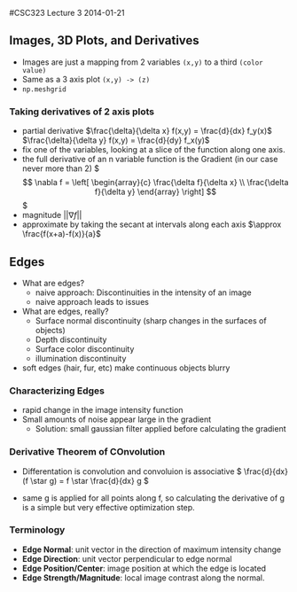 #CSC323 Lecture 3
2014-01-21

## Images, 3D Plots, and Derivatives
- Images are just a mapping from 2 variables `(x,y)` to a third `(color value)`
- Same as a 3 axis plot `(x,y) -> (z)`
- `np.meshgrid`


### Taking derivatives of 2 axis plots
- partial derivative 
 	$\frac{\delta}{\delta x} f(x,y) = \frac{d}{dx} f_y(x)$
 	$\frac{\delta}{\delta y} f(x,y) = \frac{d}{dy} f_x(y)$
- fix one of the variables, looking at a slice of the function along one axis.
- the full derivative of an n variable function is the Gradient (in our case never more than 2)
 	$$$
	\nabla f =
    \left[ \begin{array}{c}
    \frac{\delta f}{\delta x} \\
  	\frac{\delta f}{\delta y}
 	\end{array} \right]
    $$$
- magnitude $|| \nabla f ||$
- approximate by taking the secant at intervals along each axis
    $\approx \frac{f(x+a)-f(x)}{a}$

## Edges
- What are edges?
    - naive approach: Discontinuities in the intensity of an image
    - naive approach leads to issues
- What are edges, really?
    - Surface normal discontinuity (sharp changes in the surfaces of objects)
    - Depth discontinuity
    - Surface color discontinuity
    - illumination discontinuity
- soft edges (hair, fur, etc) make continuous objects blurry


### Characterizing Edges
- rapid change in the image intensity function
- Small amounts of noise appear large in the gradient
    - Solution: small gaussian filter applied before calculating the gradient


### Derivative Theorem of COnvolution
- Differentation is convolution and convoluion is associative
$ \frac{d}{dx}(f \star g) = f \star \frac{d}{dx} g $

- same g is applied for all points along f, so calculating the derivative of g is a simple but very effective optimization step.

### Terminology
- **Edge Normal**: unit vector in the direction of maximum intensity change
- **Edge Direction**: unit vector perpendicular to edge normal
- **Edge Position/Center**: image position at which the edge is located
- **Edge Strength/Magnitude**: local image contrast along the normal.


